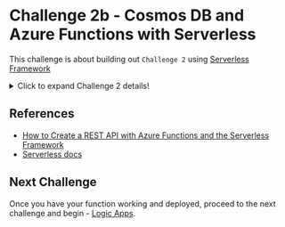 # Challenge 2b - Cosmos DB and Azure Functions with Serverless

This challenge is about building out `Challenge 2` using [Serverless Framework](https://serverless.com/framework/docs/)

<details>

<summary>Click to expand Challenge 2 details!</summary>

Best For You Organics Company (BFYOC) has begun the creation of a mobile application and website, both of which will be used to update products and submit feedback for their ice cream. The website and application will be calling a set of APIs.

BFYOC would like you to create the APIs that enable users to add and retrieve information about their products.

![Functions and Cosmos DB](../Images/challenge-2.png)

The diagram above shows how [Azure Functions](https://azure.microsoft.com/en-us/services/functions/) will be leveraged to provide the APIs for the clients. [Cosmos DB](https://docs.microsoft.com/en-us/azure/cosmos-db/) will be the database used to persist all the product and relevant information.

## Challenge

### Create a Cosmos DB instance on Azure

Provision and configure an instance of Cosmos DB as the database for the BFYOC products.

- Review the [binding options](https://docs.microsoft.com/en-us/azure/azure-functions/functions-bindings-cosmosdb-v2) for Cosmos DB and Azure Functions.
- Leverage the SQL API if you wish to use the Azure Functions bindings suppport.

### Create the APIs

Your challenge is to create and deploy the following three functions:

- **CreateProduct**

  - **Verb**: POST
  - **Input payload example**:

    ```JSON
    {
       "productId": "75542e38-563f-436f-adeb-f426f1dabb5c",
       "productName": "Starfruit Explosion",
       "productDescription": "This starfruit ice cream is out of this world!"
    }
    ```

  - **Requirements**

    - Add a property called `id` with a GUID value
    - Add a property called `timestamp` with the current UTC date time
    - Add the product to the Cosmos DB data store
    - Return the entire JSON payload with the newly created `id` and
      `timestamp`, for example:

      ```JSON
      {
        "id": "79c2779e-dd2e-43e8-803d-ecbebed8972c",
        "productId": "75542e38-563f-436f-adeb-f426f1dabb5c",
        "productName": "Starfruit Explosion",
        "productDescription": "This starfruit ice cream is out of this world!",
        "timestamp": "2019-09-14 21:27:47Z"
      }
      ```

- **GetProduct**

  - **Verb**: GET
  - **QueryString or route parameter**: `productId`
  - **Requirements**

    - Get the product from your database and return the entire JSON payload for
      the product identified by the id, for example:

      ```JSON
      {
        "id": "79c2779e-dd2e-43e8-803d-ecbebed8972c",
        "productId": "75542e38-563f-436f-adeb-f426f1dabb5c",
        "productName": "Starfruit Explosion",
        "productDescription": "This starfruit ice cream is out of this world!",
        "timestamp": "2019-09-14 21:27:47Z"
      }
      ```

- **GetProducts**

  - **Verb**: GET
  - **Requirements**

    - Get all the products from the database and return the entire
      JSON payload for each one, for example:

      ```JSON

      [
        {
            "id": "79c2779e-dd2e-43e8-803d-ecbebed8972c",
            "productId": "75542e38-563f-436f-adeb-f426f1dabb5c",
            "productName": "Starfruit Explosion",
            "productDescription": "This starfruit ice cream is out of this world!",
            "timestamp": "2019-09-14 21:27:47Z"
        },
        {
            "id": "76065ecd-8a14-426d-a4cd-abbde2acbb10",
            "productId": "e94d85bc-7bd0-44f3-854e-d8cd70348b63",
            "productName": "Tropical Mango",
            "productDescription": "You know what they say... It takes two.  You.  And this ice cream.",
            "timestamp": "2019-09-14 21:27:47Z"
        }
      ]

      ```

## Success Criteria

- Test all three functions and deploy them to Azure.
- The endpoints should return standard HTTP status codes. For example, 404 when items are not found.

## References

- [Azure Functions triggers and bindings concepts](https://docs.microsoft.com/en-us/azure/azure-functions/functions-triggers-bindings)
- [Introduction to Cosmos DB](https://docs.microsoft.com/en-us/azure/cosmos-db/introduction)
- [Azure Cosmos DB bindings for Azure Functions](https://docs.microsoft.com/en-us/azure/azure-functions/functions-bindings-cosmosdb-v2)
- [Azure Functions HTTP and webhook bindings](https://docs.microsoft.com/en-us/azure/azure-functions/functions-bindings-http-webhook)
- [Store unstructured data using Azure Functions and Azure Cosmos DB](https://docs.microsoft.com/en-us/azure/azure-functions/functions-integrate-store-unstructured-data-cosmosdb)

</details>

## References

- [How to Create a REST API with Azure Functions and the Serverless Framework](https://serverless.com/blog/serverless-azure-functions-v1)
- [Serverless docs](https://serverless.com/framework/docs/providers/azure/)

## Next Challenge

Once you have your function working and deployed, proceed to the next challenge and begin - [Logic Apps](..//Challenge-3-Logic-Apps/readme.md).
